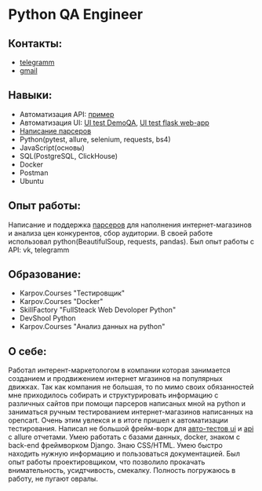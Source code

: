 # Python QA Engineer

## Контакты:
+ [telegramm](https://t.me/GrinevArtem)
+ [gmail](artemgrinyov90@gmail.com)

## Навыки:
+ Автоматизация API: [пример](https://github.com/artemgrinev/testAPI "Автотест API сайта dummyapi.io")
+ Автоматизация UI: [UI test DemoQA](https://github.com/artemgrinev/demoqa_UI_autotest "Автотест Ui сайта demoqa.com"), [UI test flask web-app](https://github.com/artemgrinev/test_flask "Решение тестового задания")
+ [Написание парсеров](https://github.com/artemgrinev/products_market_parser)
+ Python(pytest, allure, selenium, requests, bs4)
+ JavaScript(основы)
+ SQL(PostgreSQL, ClickHouse)
+ Docker
+ Postman
+ Ubuntu

## Опыт работы:
Написание и поддержка [парсеров](https://github.com/artemgrinev/products_market_parser "Искуственный пример парсера для магазинов окей и Перекресток") для наполнения интернет-магазинов и анализа цен конкурентов, сбор аудитории. В своей работе использовал python(BeautifulSoup, requests, pandas). Был опыт работы с API: vk, telegramm

## Образование:
+ Karpov.Courses "Тестировщик"
+ Karpov.Courses "Docker"
+ SkillFactory "FullSteack Web Devoloper Python"
+ DevShool Python
+ Karpov.Courses "Анализ данных на python"

## О себе:
Работал интерент-маркетологом в компании которая занимается созданием и продвижением интернет мгазинов на популярных движках. Так как компания не большая, то по мимо своих обязанностей мне приходилось собирать и структурировать информацию с различных сайтов при помощи парсеров написаных мной на python и заниматься ручным тестированием интернет-магазинов написанных на opencart. Очень этим увлекся и в итоге пришел к автоматизации тестирования. Написал не большой фрейм-ворк для [авто-тестов ui](https://github.com/artemgrinev/demoqa_UI_autotest "Автотест Ui сайта demoqa.com") и [api](https://github.com/artemgrinev/testAPI "Автотест API сайта dummyapi.io") с allure отчетами. Умею работать с базами данных, docker, знаком с back-end фреймворком Django. Знаю CSS/HTML. Умею быстро находить нужную информацию и пользоваться документацией.
Был опыт работы проектировщиком, что позволило прокачать внимательность, усидтчивость, смекалку. 
Полность погружаюсь в работу, не пугают овралы.
